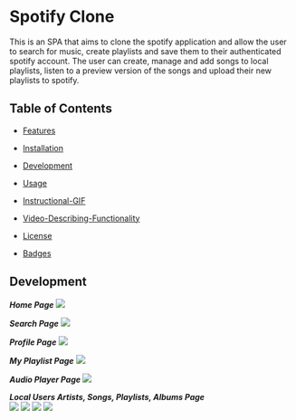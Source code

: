 # Spotify Clone

This is an SPA that aims to clone the spotify application and allow the user to search for music, create playlists and save them to their authenticated spotify account. The user can create, manage and add songs to local playlists, listen to a preview version of the songs and upload their new playlists to spotify.
  
## Table of Contents


- [Features](#Features)

- [Installation](#installation)

- [Development](#development)

- [Usage](#usage)

- [Instructional-GIF](#Instructional-GIF)

- [Video-Describing-Functionality](#Video-Describing-Functionality)

- [License](#License)

- [Badges](#Badges)

  

<!-- ## Features


1. The Home page displays all the songs from the list of recommended playlists from spotify. This list changes daily and the playlist could be refreshed from the home page. Each song in the playlist is displayed as a tile and will play when the user hovers over it. Clicking on the tile will add the song to the user selected playlist from the drop down menu. Each tile displays a popover with more information about the song. 

2. The appointments page allows a doctor to create, read, update and delete appointments that are made with them. The animal logged in can also view, update and delete the appointments.

3. The doctor can view the patients with which appointments are made and sort and search through them. 

4. The doctor or animal logged in can view their own profile and view other like users at the clinic.

## Installation

This SPA requires both a front and back end and for that reason, there are a few installation commands that need to be used to set the application up for use.

First, clone the repository and once open in the editor, navigate to the client directory and run the command for installing the nodes using the following.
```js
$ npm install
```
It is built with the React framework and must be initialized by running the following command.
```js
$ npm start
```
The best method for setting up the back end requires opening a new terminal and preparing the backend first, by finding the ```vetapp``` directory and from within running the bundle installation.
```rb
$ bundle install
```
Then run the following to start the server.
```rb
rails s
```

Enjoy!

Clone the repo [from Github here](https://github.com/Bambam320/phase-4-vetapp-project) -->

## Development

***Home Page***
![](wire_frames/Home/home_page_wire_frame.png)

***Search Page***
![](wire_frames/Search/search_page_wire_frame.png)

***Profile Page***
![](wire_frames/Profile/profile_wire_frames.png)

***My Playlist Page***
![](wire_frames/LocalPlaylists/playlists_page_wire_frame.png)

***Audio Player Page***
![](wire_frames/Footer/footer_player_wire_frame.drawio.png)

***Local Users Artists, Songs, Playlists, Albums Page***\
![](wire_frames/Collection/artists/collection_artists_page_wire_frame.png)
![](wire_frames/Collection/songs/collection_songs_page_wire_frame.png)
![](wire_frames/Collection/playlists/collection_playlists_page_wire_frame.png)
![](wire_frames/Collection/albums/collection_albums_page_wire_frame.png)
<!-- ## Usage

The SPA's functions are described below with imagery and code to best demonstrate their use.

***SPA Component Tree***

The component tree includes an index file that attaches the react app to the DOM. Then an ```<App>``` component provides context and routing for all children's elements. The first is a ```<NavBar>``` component that provides a logo and links which vary by the type of user logged in if logged in at all. The ```<LoggedIn>``` component provides the name of the currently logged in user. The next is the ```<Appointments>``` component which displays all appointments by using the ```<AppointmentCard>``` for each appointment. The ```<AppointmentCardUpdate>``` component provides a form that can be used by the doctor to update the appointment information. The ```<AppointmentForm>``` component provides a form which the doctor can use to create a new appointment. The ```<AllProfileCard>``` and ```<ProfileCard>``` components will render a ```<DoctorProfileCard>``` or ```<AnimalProfileCard>``` component based on what type of user is logged in. The next is the ```<Signup>``` component that offers a form for a user or a doctor to sign up. Last is the ```<Patients>``` component which shows the logged in doctors current patients.
```
Index from the src folder
└── App 
  ├── NavBar
  |   └── LoggedIn
  ├── Home
  ├── Login   
  ├── Appointments
  |   └── AppointmentCard
  |       └── AppointmentCardUpdate
  ├── AppointmentForm
  ├── AllProfileCard
  |   └── DoctorProfileCard
  |   └── AnimalProfileCard
  ├── Signup
  ├── Profile
  |   └── DoctorProfileCard
  |   └── AnimalProfileCard
  └── Patients
```
***Entity Relationship Model***

Each character in the schema has many spells and each spell belongs to a single character.

![](images/ERM.png  "Entity Relationship Model")

***SignUp Page***

![](images/Signup.png  "Sign Up Page Example")

The SignUp component renders provides a form that is provided by rendering a controlled input from each key in the object form. That data is sent to the back end and automatically used to create either a doctor or animal with an associated user.
```
  ├── Signup  
```

The ```<SignUp>``` component provides an object that is defaulted to either a form for doctors or animals to sign up. That form is controlled and submitted to the back end for creating a user and an associated doctor or animal. The create action below, determines if the parameters are meant for a doctor, then extract and permit only those that a doctor needs. Those params are used to create a new doctor which will then be used to create a new user by association. That user is returned with the appropriately provided information, where a doctor will be sent with the associated animals and vice versa.

```rb
  def create
    if params[:role] == 'doc'
    permitted_doctor_params = params.extract!(:phone_number, :name, :address, :degree, :logo, :university, :specialty).permit!
    doctor = Doctor.create!(permitted_doctor_params)
    permitted_user_params = params.extract!(
      :username, :password, :password_confirmation, :role
    ).permit!
    user = doctor.create_user!(permitted_user_params)
    session[:user_id] = user.id
    render json: user, include: ['user_info', 'user_info.appointments', 'user_info.animals'], status: 201
  elsif params[:role] == 'pet'
    permitted_animal_params = params.extract!(:name, :sex, :breed, :color, :existing_conditions, :age, :disposition, :classification).permit!
    animal = Animal.create!(permitted_animal_params)
    permitted_user_params = params.extract!(
      :username, :password, :password_confirmation, :role
    ).permit!
    user = animal.create_user!(permitted_user_params)
    session[:user_id] = user.id
    render json: user, include: ['user_info', 'user_info.appointments', 'user_info.doctors'], status: 201
    end
  end
```
***Appointments Pages***

![](images/Appointments.png  "Appointment Page Example")

The appointments pages provide functionality to render, create, update and delete appointments.

```
  ├── Appointments
  |   └── AppointmentCard
  |       └── AppointmentCardUpdate
```
The Appointments Controller is fairly straightforward It provides actions to view all, create, update or delete an appointment. 

```rb
# Appointments Controller
  #returns all appointments
  def index
    render json: Appointment.all, status: :ok
  end

  # creates an appointment and returns it if valid
  def create
    appointment = Appointment.create!(appointment_params)
    if appointment
      render json: appointment, status: :created
    end
  end

  # updates an appointment and returns it if valid
  def update
    if find_appointment.update!(appointment_params)
      render json: find_appointment, status: :ok
    end
  end

  #destroys the appointment provided and returns an empty object
  def destroy
    find_appointment.destroy
    render json: {}, status: :accepted
  end
```
The create, update, and destroy actions are protected from unauthorized users with the following private authorization methods.

```rb
  #authorizes a user for actions pertaining only to that user
  def authorize_user
    return render json: { errors: ["Not authorized"] }, status: :unauthorized unless session[:user_id] == find_appointment.doctor.user.id || session[:user_id] == find_appointment.animal.user.id
  end

  #authorizes a user to be logged in before allowing the action
  def authorize_general
    return render json:{errors: ["not authorized"]}, status: :unauthorized unless session.include? :user_id
  end
```
![](images/AppointmentCreate.png  "Appointment Page Example")

The animals index action provides all users when requested by an animal. If the request comes from a doctor, then the animals will be provided to the frontend with the animals that already have an association with the logged in doctor filtered out. 

```rb
  # sends only those animals that do not currently have an appointment with the logged in doctor
  def index
    user = User.find(session[:user_id])
    if user.user_info_type == 'Doctor'
      animals_with_set_appointments = Appointment.where('doctor_id = ?', user.user_info_id).map { |apps| apps.animal_id }
      animals_with_set_appointments.length > 0 ? nil : animals_with_set_appointments = [0]
      render json: Animal.where.not("id IN (?)", animals_with_set_appointments).order(:name), status: :ok
      # otherwise all animals are sent
    else
      render json: Animal.all, status: :ok
    end
  end

```
The associations are created in the model files as described below. The ```Appointments``` model uses a join table between ```Doctors``` and ```Animals``` where it holds the primary key of each model as its foreign key. The The doctor and animal each may have many appointments and the appointment belongs to a doctor and to an animal. The ```User``` model uses a has_one / belongs_to relationship with a doctor and an animal. The doctor and animal model each have a ```has_one :user, as: :user_info``` where each can hold a record in the ```users``` table stored as user_info. This is allowed through the polymorphic option set to true.
```rb
class Animal < ApplicationRecord
  # has a user names as user_info which is shared with the doctor model
  has_one :user, as: :user_info
  # has many appointments and doctors
  has_many :appointments
  has_many :doctors, through: :appointments
end

class User < ApplicationRecord
  #validates the username to be unique between animals and doctors
  validates :username, presence: true, uniqueness: true
  #has a secure password from bcrypt
  has_secure_password
  #belongs to the user_info index in user which can store animals or doctors using the polymorphic option
  belongs_to :user_info, polymorphic: true
end

class Doctor < ApplicationRecord
  # validates some attributes
  validates :name, :address, presence: true, uniqueness: true
  # has a user names as user_info which is shared with the doctor model
  has_one :user, as: :user_info
  #has many appointments and animals
  has_many :appointments
  has_many :animals, through: :appointments
end

class Appointment < ApplicationRecord
  #each appointment belongs to a doctor and an animal
  belongs_to :doctor
  belongs_to :animal
end
```

## Instructional-GIF

***Login***

![](https://media.giphy.com/media/47mcaSeFTi7sjNC6Tt/giphy.gif)

***Updating and deleting appointments***

![](https://media.giphy.com/media/mVVW24GOYasetICweF/giphy.gif)


## Video-Describing-Functionality

    
   [![Watch the video](https://i.imgur.com/4KV9DO3.png)](https://youtu.be/OtEJsTMXXcs)



## License

MIT License
Copyright (c) 2022 Igor M.  

Permission is hereby granted, free of charge, to any person obtaining a copy of this software and associated documentation files (the "Software"), to deal in the Software without restriction, including without limitation the rights to use, copy, modify, merge, publish, distribute, sublicense, and/or sell copies of the Software, and to permit persons to whom the Software is furnished to do so, subject to the following conditions:  

The above copyright notice and this permission notice (including the next paragraph) shall be included in all copies or substantial portions of the Software.

THE SOFTWARE IS PROVIDED "AS IS", WITHOUT WARRANTY OF ANY KIND, EXPRESS OR IMPLIED, INCLUDING BUT NOT LIMITED TO THE WARRANTIES OF MERCHANTABILITY, FITNESS FOR A PARTICULAR PURPOSE, E ,AND NON INFRINGEMENT. IN NO EVENT SHALL THE AUTHORS OR COPYRIGHT HOLDERS BE LIABLE FOR ANY CLAIM, DAMAGE, S OR OTHER LIABILITY, WHETHER IN AN ACTION OF CONTRACT, TOR  ,T OR OTHERWISE, ARISING FROM,
OUT OF OR IN CONNECTION WITH THE SOFTWARE OR THE USE OR OTHER DEALINGS IN THE SOFTWARE.

  

## Badges

  

![](https://img.shields.io/github/commit-activity/m/Bambam320/phase-4-vetapp-project)
 -->